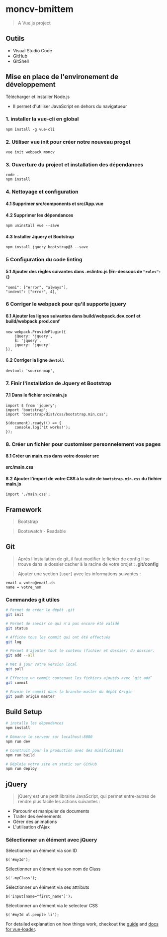 # moncv-bmittem

> A Vue.js project

## Outils

* Visual Studio Code
* GitHub
* GitShell

## Mise en place de l'environement de développement

Télécharger et installer Node.js 
* Il permet d'utiliser JavaScript en dehors du navigatueur


### 1. installer la vue-cli en global
    npm install -g vue-cli

### 2. Utiliser vue init pour créer notre nouveau proget
    vue init webpack moncv

### 3. Ouverture du project et installation des dépendances
    code .
    npm install

### 4. Nettoyage et configuration
#### 4.1 Supprimer src/components et src/App.vue
#### 4.2 Supprimer les dépendances
    npm uninstall vue --save
#### 4.3 Installer Jquery et Bootstrap
    npm install jquery bootstrap@3 --save

### 5 Configuration du code linting
#### 5.1 Ajouter des règles suivantes dans **.eslintrc.js** (En-dessous de ` "rules": { `)
    "semi": ["error", "always"],
    "indent": ["error", 4],`

### 6 Corriger le webpack pour qu'il supporte jquery
#### 6.1 Ajouter les lignes suivantes dans **build/webpack.dev.conf** et **build/webpack.prod.conf**
    new webpack.ProvidePlugin({
        jQuery: 'jquery',
        $: 'jquery',
        jquery: 'jquery'
    }),
#### 6.2 Corriger la ligne `devtoll`
    devtool: 'source-map',

### 7. Finir l'installation de Jquery et Bootstrap
#### 7.1 Dans le fichier **src/main.js**
    import $ from 'jquery';
    import 'bootstrap';
    import 'bootstrap/dist/css/bootstrap.min.css';

    $(document).ready(() => {
        console.log('it works!');
    });

### 8. Créer un fichier pour customiser personnelement vos pages
#### 8.1 Créer un main.css dans votre dossier src
**src/main.css**
#### 8.2 Ajouter l'import de votre CSS à la suite de `bootstrap.min.css` du fichier **main.js**
    import './main.css';

## Framework

> Bootstrap

> Bootswatch - Readable

## Git

> Après l'installation de git, il faut modifier le fichier de config
> Il se trouve dans le dossier cacher à la racine de votre projet : **.git/config**

> Ajouter une section `[user]` avec les informations suivantes :

    email = votre@email.ch
    name = votre_nom

### Commandes git utiles

``` bash
# Permet de créer le dépôt .git
git init

# Permet de savoir ce qui n'a pas encore été validé
git status

# Affiche tous les commit qui ont été effectués
git log

# Permet d'ajouter tout le contenu (fichier et dossier) du dossier. 
git add --all

# Met à jour votre version local
git pull

# Effectue un commit contenant les fichiers ajoutés avec `git add`
git commit

# Envoie le commit dans la branche master du dépôt Origin
git push origin master

```

## Build Setup

``` bash
# installe les dépendances
npm install

# Démarre le serveur sur localhost:8080
npm run dev

# Construit pour la production avec des minifications
npm run build

# Déploie votre site en static sur GitHub
npm run deploy
```

## jQuery
> jQuery est une petit librairie JavaScript, qui permet entre-autres de rendre plus facile les actions suivantes :

* Parcourir et manipuler de documents
* Traiter des événements
* Gérer des animations
* L'utilisation d'Ajax 

### Sélectionner un élément avec jQuery

Sélectionner un élément via son ID

    $('#myId');

Sélectionner un élément via son nom de Class

    $('.myClass');

Sélectionner un élément via ses attributs

    $('input[name="first_name"]'); 

Sélectionner un élément via le selecteur CSS

    $('#myId ul.people li');



For detailed explanation on how things work, checkout the [guide](http://vuejs-templates.github.io/webpack/) and [docs for vue-loader](http://vuejs.github.io/vue-loader).
